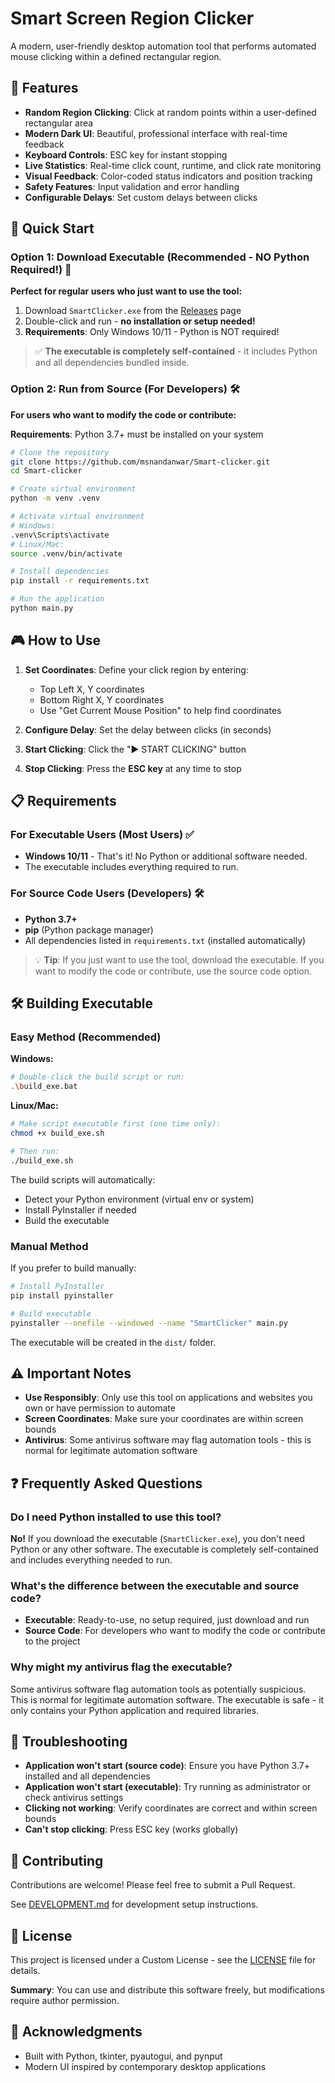 # Smart Screen Region Clicker

A modern, user-friendly desktop automation tool that performs automated mouse clicking within a defined rectangular region.

## 🎯 Features

- **Random Region Clicking**: Click at random points within a user-defined rectangular area
- **Modern Dark UI**: Beautiful, professional interface with real-time feedback
- **Keyboard Controls**: ESC key for instant stopping
- **Live Statistics**: Real-time click count, runtime, and click rate monitoring
- **Visual Feedback**: Color-coded status indicators and position tracking
- **Safety Features**: Input validation and error handling
- **Configurable Delays**: Set custom delays between clicks

## 🚀 Quick Start

### Option 1: Download Executable (Recommended - NO Python Required!) 🎯
**Perfect for regular users who just want to use the tool:**

1. Download `SmartClicker.exe` from the [Releases](https://github.com/msnandanwar/Smart-clicker/releases) page
2. Double-click and run - **no installation or setup needed!**
3. **Requirements**: Only Windows 10/11 - Python is NOT required!

> ✅ **The executable is completely self-contained** - it includes Python and all dependencies bundled inside.

### Option 2: Run from Source (For Developers) 🛠️
**For users who want to modify the code or contribute:**

**Requirements**: Python 3.7+ must be installed on your system

```bash
# Clone the repository
git clone https://github.com/msnandanwar/Smart-clicker.git
cd Smart-clicker

# Create virtual environment
python -m venv .venv

# Activate virtual environment
# Windows:
.venv\Scripts\activate
# Linux/Mac:
source .venv/bin/activate

# Install dependencies
pip install -r requirements.txt

# Run the application
python main.py
```

## 🎮 How to Use

1. **Set Coordinates**: Define your click region by entering:
   - Top Left X, Y coordinates
   - Bottom Right X, Y coordinates
   - Use "Get Current Mouse Position" to help find coordinates

2. **Configure Delay**: Set the delay between clicks (in seconds)

3. **Start Clicking**: Click the "▶ START CLICKING" button

4. **Stop Clicking**: Press the **ESC key** at any time to stop

## 📋 Requirements

### For Executable Users (Most Users) ✅
- **Windows 10/11** - That's it! No Python or additional software needed.
- The executable includes everything required to run.

### For Source Code Users (Developers) 🛠️
- **Python 3.7+** 
- **pip** (Python package manager)
- All dependencies listed in `requirements.txt` (installed automatically)

> 💡 **Tip**: If you just want to use the tool, download the executable. If you want to modify the code or contribute, use the source code option.

## 🛠️ Building Executable

### Easy Method (Recommended)

**Windows:**
```bash
# Double-click the build script or run:
.\build_exe.bat
```

**Linux/Mac:**
```bash
# Make script executable first (one time only):
chmod +x build_exe.sh

# Then run:
./build_exe.sh
```

The build scripts will automatically:
- Detect your Python environment (virtual env or system)
- Install PyInstaller if needed
- Build the executable

### Manual Method

If you prefer to build manually:

```bash
# Install PyInstaller
pip install pyinstaller

# Build executable
pyinstaller --onefile --windowed --name "SmartClicker" main.py
```

The executable will be created in the `dist/` folder.

## ⚠️ Important Notes

- **Use Responsibly**: Only use this tool on applications and websites you own or have permission to automate
- **Screen Coordinates**: Make sure your coordinates are within screen bounds
- **Antivirus**: Some antivirus software may flag automation tools - this is normal for legitimate automation software

## ❓ Frequently Asked Questions

### Do I need Python installed to use this tool?
**No!** If you download the executable (`SmartClicker.exe`), you don't need Python or any other software. The executable is completely self-contained and includes everything needed to run.

### What's the difference between the executable and source code?
- **Executable**: Ready-to-use, no setup required, just download and run
- **Source Code**: For developers who want to modify the code or contribute to the project

### Why might my antivirus flag the executable?
Some antivirus software flag automation tools as potentially suspicious. This is normal for legitimate automation software. The executable is safe - it only contains your Python application and required libraries.

## 🐛 Troubleshooting

- **Application won't start (source code)**: Ensure you have Python 3.7+ installed and all dependencies
- **Application won't start (executable)**: Try running as administrator or check antivirus settings
- **Clicking not working**: Verify coordinates are correct and within screen bounds
- **Can't stop clicking**: Press ESC key (works globally)

## 🤝 Contributing

Contributions are welcome! Please feel free to submit a Pull Request.

See [DEVELOPMENT.md](DEVELOPMENT.md) for development setup instructions.

## 📄 License

This project is licensed under a Custom License - see the [LICENSE](LICENSE) file for details.

**Summary**: You can use and distribute this software freely, but modifications require author permission.

## 🙏 Acknowledgments

- Built with Python, tkinter, pyautogui, and pynput
- Modern UI inspired by contemporary desktop applications
